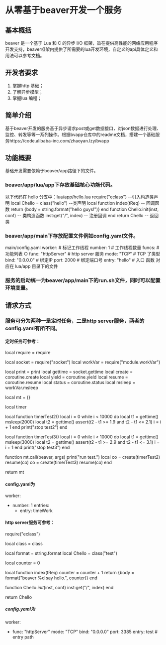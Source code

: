 # 从零基于beaver开发一个服务

## 基本概括
beaver 是一个基于 Lua 和 C 的异步 I/O 框架，旨在提供高性能的网络应用程序开发支持，beaver框架内提供了所需要的lua开发环境，自定义的api具体定义和用法可以参考文档。

## 开发者要求
1. 掌握http 基础；
2. 了解异步模型；
3. 掌握lua 编程；

## 简单介绍
基于beaver开发的服务基于异步请求post或get数据接口，对json数据进行处理、监控、转发等等一系列操作。根据bvapp仓库中的readme文档，搭建一个基础服务https://code.alibaba-inc.com/zhaoyan.lzy/bvapp 

## 功能概要
基础开发需要依赖于beaver/app路径下的文件。

### beaver/app/lua/app下存放基础核心功能代码。
以下代码在 hello 分支中：lua/app/hello.lua
require("eclass")  --引入构造类声明
local Chello = class("hello")  --类声明
local function index(tReq)   -- 回调函数
    return {body = string.format("hello guys!")}
end
function Chello:init(inst, conf)  -- 类构造函数
    inst:get("/", index)   -- 注册回调
end
return Chello  -- 返回类

### beaver/app/main下存放配置文件例如config.yaml文件。
main/config.yaml
worker:  # 标记工作线程
number: 1   # 工作线程数量
funcs:  # 功能列表
  ○ func: "httpServer"   # http server 服务
mode: "TCP"    # TCP 了类型
bind: "0.0.0.0"   # 绑定IP
port: 2000        # 绑定端口号
entry: "hello"  # 入口 函数 对应在 lua/app 目录下的文件

### 服务的启动统一为beaver/app/main下的run.sh文件，同时可以配置环境变量。

## 请求方式

### 服务可分为两种一是定时任务，二是http server服务，两者的config.yaml有所不同。
#### 定时任务可参考：
local require = require

local socket = require("socket")
local workVar = require("module.workVar")

local print = print
local gettime = socket.gettime
local create = coroutine.create
local yield = coroutine.yield
local resume = coroutine.resume
local status = coroutine.status
local msleep = workVar.msleep

local mt = {}

local timer

local function timerTest2()
    local i = 0
    while i < 10000 do
        local t1 =  gettime()
        msleep(2000)
        local t2 = gettime()
        assert(t2 - t1 >= 1.9 and t2 - t1 <= 2.1)
        i = i + 1
    end
    print("stop test2")
end

local function timerTest3()
    local i = 0
    while i < 10000 do
        local t1 = gettime()
        msleep(3000)
        local t2 = gettime()
        assert(t2 - t1 >= 2.9 and t2 - t1 <= 3.1)
        i = i + 1
    end
    print("stop test3")
end

function mt.call(beaver, args)
    print("run test.")
    local co = create(timerTest2)
    resume(co)
    co = create(timerTest3)
    resume(co)
end

return mt

#### config.yaml为
worker:
- number: 1
   entries:
   - entry: timeWork

#### http server服务可参考：
require("eclass")

local class = class

local format = string.format
local Chello = class("test")

local counter = 0

local function index(tReq)
    counter = counter + 1
    return {body = format("beaver %d say hello.", counter)}
end

function Chello:_init_(inst, conf)
    inst:get("/", index)
end

return Chello
##### config.yaml为
worker:
- func: "httpServer"
      mode: "TCP"
      bind: "0.0.0.0"
      port: 3385
      entry: test  # entry path


